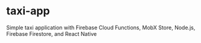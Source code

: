 # taxi-app
Simple taxi application with Firebase Cloud Functions, MobX Store, Node.js, Firebase Firestore, and React Native
